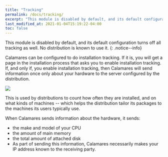```yaml
---
title: "Tracking"
permalink: /docs/tracking/
excerpt: "This module is disabled by default, and its default configuration turns off all tracking as well."
last_modified_at: 2021-01-04T15:19:22-04:00
toc: false
---
```


This module is disabled by default, and its default configuration turns off all tracking as well. No distribution is known to use it.
{: .notice--info}

Calamares can be configured to do installation tracking. If it is, you will get a page in the installation process that asks you to enable installation tracking. If, and only if, you enable installation tracking, then Calamares will send information once only about your hardware to the server configured by the distribution.

![](https://github.com/calamares/calamares/wiki/img/tracking.png)

This is used by distributions to count how often they are installed, and on what kinds of machines -- which helps the distribution tailor its packages to the machines its users typically use.

When Calamares sends information about the hardware, it sends:

 * the make and model of your CPU
 * the amount of main memory
 * the total amount of attached disk
 * As part of sending this information, Calamares necessarily makes your IP address known to the receiving party.


